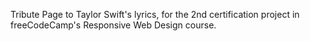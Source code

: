 Tribute Page to Taylor Swift's lyrics, for the 2nd certification project in freeCodeCamp's Responsive Web Design course.
